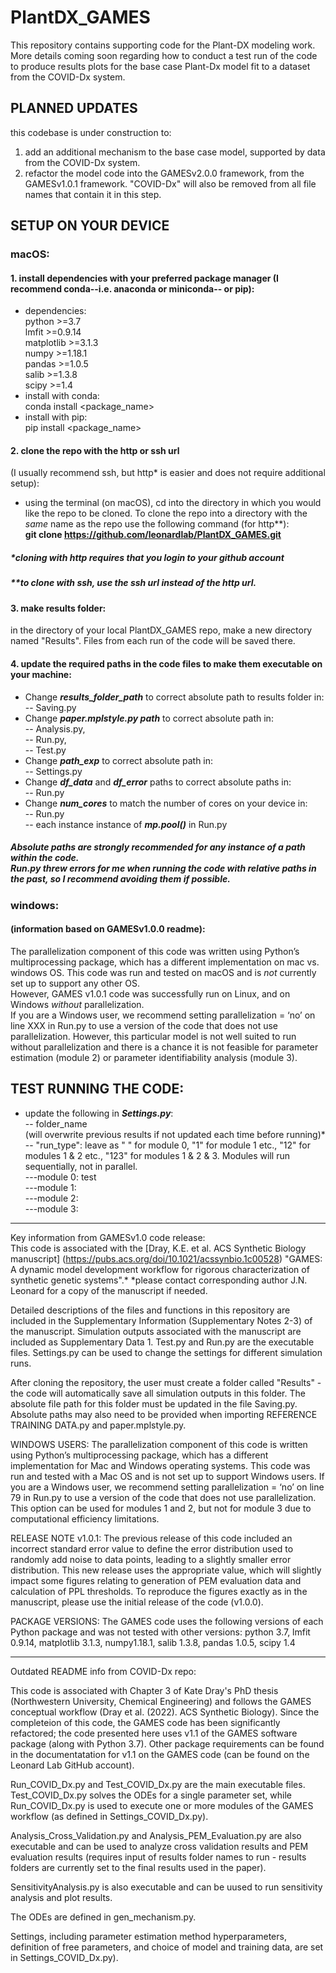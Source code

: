# PlantDX_GAMES

This repository contains supporting code for the Plant-DX modeling work. More details coming soon regarding how to conduct a test run of the code to produce results plots for the base case Plant-Dx model fit to a dataset from the COVID-Dx system. <br />

## PLANNED UPDATES <br />
this codebase is under construction to:
1. add an additional mechanism to the base case model, supported by data from the COVID-Dx system. <br />
2. refactor the model code into the GAMESv2.0.0 framework,  from the GAMESv1.0.1 framework. "COVID-Dx" will also be removed from all file names that contain it in this step.<br />

## SETUP ON YOUR DEVICE <br />
### macOS: <br />
#### 1. install dependencies with your preferred package manager (I recommend conda--i.e. anaconda or miniconda-- or pip): <br />
- dependencies: <br />
python >=3.7 <br />
lmfit >=0.9.14 <br />
matplotlib >=3.1.3 <br />
numpy >=1.18.1 <br />
pandas >=1.0.5 <br />
salib >=1.3.8 <br />
scipy >=1.4 <br />
- install with conda: <br />
conda install <package_name> <br /> 
- install with pip: <br /> 
pip install <package_name> <br />

#### 2. clone the repo with the http or ssh url <br />
(I usually recommend ssh, but http* is easier and does not require additional setup): <br />
- using the terminal (on macOS), cd into the directory in which you would like the repo to be cloned. To clone the repo into a directory with the *same* name as the repo use the following command (for http**):<br />
**git clone https://github.com/leonardlab/PlantDX_GAMES.git** <br />
##### *cloning with http requires that you login to your github account <br />
##### **to clone with ssh, use the ssh url instead of the http url. <br />

#### 3. make results folder: <br />
in the directory of your local PlantDX_GAMES repo, make a new directory named "Results". Files from each run of the code will be saved there. <br />

#### 4. update the required paths in the code files to make them executable on your machine: <br />
- Change ***results_folder_path*** to correct absolute path to results folder in: <br />
-- Saving.py 
- Change ***paper.mplstyle.py path*** to correct absolute path in: <br />
-- Analysis.py,<br />
-- Run.py, <br />
-- Test.py <br />
- Change ***path_exp*** to correct absolute path in: <br />
-- Settings.py<br />
- Change ***df_data*** and ***df_error*** paths to correct absolute paths in: <br />
-- Run.py <br />
- Change ***num_cores*** to match the number of cores on your device in: <br />
-- Run.py <br />
-- each instance instance of ***mp.pool()*** in Run.py <br />
##### Absolute paths are **strongly** recommended for any instance of a path within the code. <br /> Run.py threw errors for me when running the code with relative paths in the past, so I recommend avoiding them if possible.<br />

### windows: <br />
#### (information based on GAMESv1.0.0 readme): <br />
The parallelization component of this code was written using Python’s multiprocessing package, which has a different implementation on mac vs. windows OS. This code was run and tested on macOS and is *not* currently set up to support any other OS. <br />
However, GAMES v1.0.1 code was successfully run on Linux, and on Windows *without* parallelization. <br /> If you are a Windows user, we recommend setting parallelization = ‘no’ on line XXX in Run.py to use a version of the code that does not use parallelization. However, this particular model is not well suited to run without parallelization and there is a chance it is not feasible for parameter estimation (module 2) or parameter identifiability analysis (module 3).
 <br />

## TEST RUNNING THE CODE: <br />
- update the following in ***Settings.py***:<br />
-- folder_name <br />
(will overwrite previous results if not updated each time before running)*<br />
-- "run_type": leave as " " for module 0, "1" for module 1 etc., "12" for modules 1 & 2 etc., "123" for modules 1 & 2 & 3. Modules will run sequentially, not in parallel. <br />
---module 0: test <br />
---module 1: <br />
---module 2: <br />
---module 3: <br />

___________________________________________________________________________________________________________________________________________________________________

Key information from GAMESv1.0 code release: <br />
This code is associated with the [Dray, K.E. et al. ACS Synthetic Biology manuscript] (https://pubs.acs.org/doi/10.1021/acssynbio.1c00528) "GAMES: A dynamic model development workflow for rigorous characterization of synthetic genetic systems".*
*please contact corresponding author J.N. Leonard for a copy of the manuscript if needed.

Detailed descriptions of the files and functions in this repository are included in the Supplementary Information (Supplementary Notes 2-3) of the manuscript. Simulation outputs associated with the manuscript are included as Supplementary Data 1. Test.py and Run.py are the executable files. Settings.py can be used to change the settings for different simulation runs.

After cloning the repository, the user must create a folder called "Results" - the code will automatically save all simulation outputs in this folder. The absolute file path for this folder must be updated in the file Saving.py. Absolute paths may also need to be provided when importing REFERENCE TRAINING DATA.py and paper.mplstyle.py.

WINDOWS USERS: The parallelization component of this code is written using Python’s multiprocessing package, which has a different implementation for Mac and Windows operating systems. This code was run and tested with a Mac OS and is not set up to support Windows users. If you are a Windows user, we recommend setting parallelization = ‘no’ on line 79 in Run.py to use a version of the code that does not use parallelization. This option can be used for modules 1 and 2, but not for module 3 due to computational efficiency limitations.

RELEASE NOTE v1.0.1: The previous release of this code included an incorrect standard error value to define the error distribution used to randomly add noise to data points, leading to a slightly smaller error distribution. This new release uses the appropriate value, which will slightly impact some figures relating to generation of PEM evaluation data and calculation of PPL thresholds. To reproduce the figures exactly as in the manuscript, please use the initial release of the code (v1.0.0).

PACKAGE VERSIONS: The GAMES code uses the following versions of each Python package and was not tested with other versions: python 3.7, lmfit 0.9.14, matplotlib 3.1.3, numpy1.18.1, salib 1.3.8, pandas 1.0.5, scipy 1.4

___________________________________________________________________________________________________________________________________________________________________
Outdated README info from COVID-Dx repo:

This code is associated with Chapter 3 of Kate Dray's PhD thesis (Northwestern University, Chemical Engineering) and follows the GAMES conceptual workflow (Dray et al. (2022). ACS Synthetic Biology). Since the completeion of this code, the GAMES code has been significantly refactored; the code presented here uses v1.1 of the GAMES software package (along with Python 3.7). Other package requirements can be found in the documentatation for v1.1 on the GAMES code (can be found on the Leonard Lab GitHub account).

Run_COVID_Dx.py and Test_COVID_Dx.py are the main executable files. Test_COVID_Dx.py solves the ODEs for a single parameter set, while  Run_COVID_Dx.py is used to execute one or more modules of the GAMES workflow (as defined in Settings_COVID_Dx.py).

Analysis_Cross_Validation.py and Analysis_PEM_Evaluation.py are also executable and can be used to analyze cross validation results and PEM evaluation results (requires input of results folder names to run - results folders are currently set to the final results used in the paper). 

SensitivityAnalysis.py is also executable and can be uused to run sensitivity analysis and plot results. 

The ODEs are defined in gen_mechanism.py. 

Settings, including parameter estimation method hyperparameters, definition of free parameters, and choice of model and training data, are set in Settings_COVID_Dx.py). 
